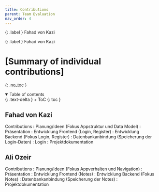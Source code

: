 ```yaml
---
title: Contributions
parent: Team Evaluation
nav_order: 4
---
```


{: .label }
Fahad von Kazi

{: .label }
Fahad von Kazi

# [Summary of individual contributions]
{: .no_toc }

<details open markdown="block">
{: .text-delta }
<summary>Table of contents</summary>
+ ToC
{: toc }
</details>

## Fahad von Kazi

Contributions
: Planung/Ideen (Fokus Appstruktur und Data Model)
: Präsentation 
: Entwicklung Frontend (Login, Register)
: Entwicklung Backend (Fokus Login, Register)
: Datenbankanbindung (Speicherung der Login-Daten)
: Login
: Projektdokumentation

## Ali Ozeir

Contributions
: Planung/Ideen (Fokus Appverhalten und Navigation)
: Präsentation
: Entwicklung Frontend (Notes)
: Entwicklung Backend (Fokus Notes)
: Datenbankanbindung (Speicherung der Notes)
: Projektdokumentation
